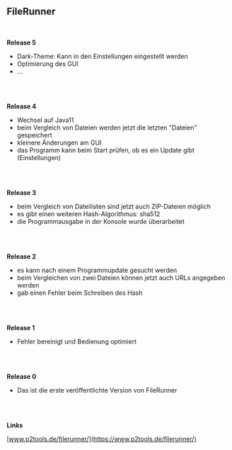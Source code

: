 ## FileRunner

<br />

**Release 5**

* Dark-Theme: Kann in den Einstellungen eingestellt werden
* Optimierung des GUI
* ...

<br />
<br />

**Release 4**

* Wechsel auf Java11
* beim Vergleich von Dateien werden jetzt die letzten "Dateien" gespeichert
* kleinere Änderungen am GUI
* das Programm kann beim Start prüfen, ob es ein Update gibt (Einstellungen)

<br />
<br />

**Release 3**

* beim Vergleich von Dateilisten sind jetzt auch ZIP-Dateien möglich
* es gibt einen weiteren Hash-Algorithmus: sha512
* die Programmausgabe in der Konsole wurde überarbeitet

<br />
<br />

**Release 2**

* es kann nach einem Programmupdate gesucht werden
* beim Vergleichen von zwei Dateien können jetzt auch URLs angegeben werden
* gab einen Fehler beim Schreiben des Hash

<br />
<br />

**Release 1**

* Fehler bereinigt und Bedienung optimiert

<br />
<br />

**Release 0**

* Das ist die erste veröffentlichte Version von FileRunner





<br />
<br />

**Links**

[www.p2tools.de/filerunner/](https://www.p2tools.de/filerunner/)
